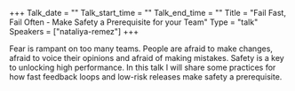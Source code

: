 +++
Talk_date = ""
Talk_start_time = ""
Talk_end_time = ""
Title = "Fail Fast, Fail Often - Make Safety a Prerequisite for your Team"
Type = "talk"
Speakers = ["nataliya-remez"]
+++

Fear is rampant on too many teams. People are afraid to make changes, afraid to voice their opinions and afraid of making mistakes. Safety is a key to unlocking high performance. In this talk I will share some practices for how fast feedback loops and low-risk releases make safety a prerequisite.
